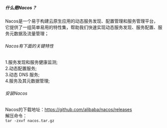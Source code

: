 ##### 什么是Nacos？
Nacos是一个易于构建云原生应用的动态服务发现、配置管理和服务管理平台，它提供了一组简单易用的特性集，帮助我们快速实现动态服务发现、服务配置、服务元数据及流量管理； 
###### Nacos有下面的关键特性  
  1.服务发现和服务健康监测;  
  2.动态配置服务;   
  3.动态 DNS 服务;  
  4.服务及其元数据管理;  

###### 安装Nacos
Nacos的下载地址：https://github.com/alibaba/nacos/releases  
解压命令：  
`tar -zxvf nacos.tar.gz`

